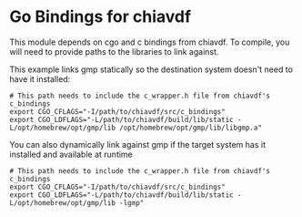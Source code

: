 # Go Bindings for chiavdf

This module depends on cgo and c bindings from chiavdf. To compile, you will need to provide paths to the libraries to
link against.

This example links gmp statically so the destination system doesn't need to have it installed:

```shell
# This path needs to include the c_wrapper.h file from chiavdf's c_bindings
export CGO_CFLAGS="-I/path/to/chiavdf/src/c_bindings"
export CGO_LDFLAGS="-L/path/to/chiavdf/build/lib/static -L/opt/homebrew/opt/gmp/lib /opt/homebrew/opt/gmp/lib/libgmp.a"
```

You can also dynamically link against gmp if the target system has it installed and available at runtime

```shell
# This path needs to include the c_wrapper.h file from chiavdf's c_bindings
export CGO_CFLAGS="-I/path/to/chiavdf/src/c_bindings"
export CGO_LDFLAGS="-L/path/to/chiavdf/build/lib/static -L/opt/homebrew/opt/gmp/lib -lgmp"
```
